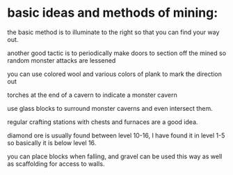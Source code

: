 basic ideas and methods of mining:
==================================

the basic method is to illuminate to the right so that you can find your way out.

another good tactic is to periodically make doors to section off the mined so random monster attacks are lessened

you can use colored wool and various colors of plank to mark the direction out

torches at the end of a cavern to indicate a monster cavern

use glass blocks to surround monster caverns and even intersect them.

regular crafting stations with chests and furnaces are a good idea.



diamond ore is usually found between level 10-16, I have found it in level 1-5 so basically it is below level 16.


you can place blocks when falling, and gravel can be used this way as well as scaffolding for access to walls.
